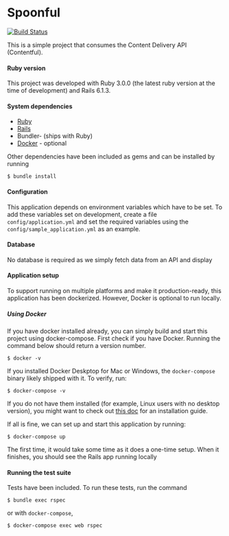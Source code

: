 # Spoonful
[![Build Status](https://travis-ci.org/oahray/spoonful.svg?branch=main)](https://travis-ci.org/oahray/spoonful)


This is a simple project that consumes the Content Delivery API (Contentful).

#### Ruby version

This project was developed with Ruby 3.0.0 (the latest ruby version at the time of development) and Rails 6.1.3.


#### System dependencies

-  [Ruby](https://www.ruby-lang.org/en/downloads/)
-  [Rails](https://github.com/rails/rails)
-  Bundler- (ships with Ruby)
-  [Docker](https://docs.docker.com/engine/install/) - optional

Other dependencies have been included as gems and can be installed by running

```
$ bundle install
```


#### Configuration

This application depends on environment variables which have to be set. To add these variables set on development, create a file `config/application.yml` and set the required variables using the `config/sample_application.yml` as an example.

#### Database

No database is required as we simply fetch data from an API and display

#### Application setup
To support running on multiple platforms and make it production-ready, this application has been dockerized. However, Docker is optional to run locally.

##### Using Docker
If you have docker installed already, you can simply build and start this project using docker-compose. First check if you have Docker. Running the command below should return a version number.
```
$ docker -v
```
If you installed Docker Deskptop for Mac or Windows, the  `docker-compose` binary likely shipped with it. To verify, run:
```
$ docker-compose -v
```
If you do not have them installed (for example, Linux users with no desktop version), you might want to check out [this doc](https://docs.docker.com/compose/install/) for an installation guide.

If all is fine, we can set up and start this application by running:
```
$ docker-compose up
```
The first time, it would take some time as it does a one-time setup. When it finishes, you should see the Rails app running locally

#### Running the test suite

Tests have been included. To run these tests, run the command
```
$ bundle exec rspec
```
or with `docker-compose`,
```
$ docker-compose exec web rspec
```
